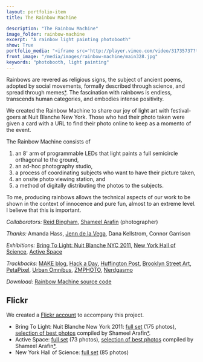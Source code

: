 ```yaml
---
layout: portfolio-item
title: The Rainbow Machine

description: "The Rainbow Machine"
image_folder: rainbow-machine
excerpt: "A rainbow light painting photobooth"
show: True
portfolio_media: "<iframe src='http://player.vimeo.com/video/31735737?title=0&amp;byline=0&amp;portrait=0' width='640' height='424' frameborder='0' webkitAllowFullScreen allowFullScreen></iframe>"
front_image: "/media/images/rainbow-machine/main328.jpg"
keywords: "photobooth, light painting"
---
```


Rainbows are revered as religious signs, the subject of ancient poems, adopted by social movements, formally described through science, and spread through memes[*](http://www.youtube.com/watch?v=OQSNhk5ICTI). The fascination with rainbows is endless, transcends human categories, and embodies intense positivity.

We created the Rainbow Machine to share our joy of light art with festival-goers at Nuit Blanche New York. Those who had their photo taken were given a card with a URL to find their photo online to keep as a momento of the event.

The Rainbow Machine consists of

1. an 8' arm of programmable LEDs that light paints a full semicircle orthagonal to the ground,
2. an ad-hoc photography studio,
3. a process of coordinating subjects who want to have their picture taken,
4. an onsite photo viewing station, and
5. a method of digitally distributing the photos to the subjects.

To me, producing rainbows allows the technical aspects of our work to be shown in the context of innocence and pure fun, almost to an extreme level. I believe that this is important.

*Collaborators:* [Reid Bingham](http://www.reidbingham.com/), [Shameel Arafin](http://www.flickr.com/photos/shameelarafin/) (photographer)

*Thanks:* Amanda Hass, [Jenn de la Vega](http://jenndlv.info/), Dana Kellstrom, Connor Garrison

*Exhibitions:* [Bring To Light: Nuit Blanche NYC 2011](http://www.bringtolightnyc.org/?p=1500), [New York Hall of Science](http://www.nysci.org/), [Active Space](http://www.566johnsonave.com/?p=96)

*Trackbacks:* [MAKE blog](http://blog.makezine.com/archive/2011/10/rainbow-tracer-photographing-rainbows-at-night.html), [Hack a Day](http://hackaday.com/2012/01/09/rainbow-machine-livens-up-any-photograph/), [Huffington Post](http://www.huffingtonpost.com/jaime-rojo-steven-harrington/new-yorks-nuit-blanche-2-_b_995201.html), [Brooklyn Street Art](http://www.brooklynstreetart.com/theblog/?p=25101), [PetaPixel](http://www.petapixel.com/2011/10/06/giant-light-painted-rainbows-used-as-group-portrait-backgrounds/), [Urban Omnibus](http://urbanomnibus.net/2011/09/bring-to-light-nuit-blanche-new-york/), [ZMPHOTO](http://www.zmphoto.it/news/4172/arcobaleni-dipinti-macchina.html), [Nerdgasmo](http://www.nerdgasmo.com/2011/10/una-maquina-para-hacer-arcoiris-de-leds/)

*Download:* [Rainbow Machine source code](https://github.com/boxysean/RainbowMachine)

Flickr
------

We created a [Flickr account](http://www.flickr.com/photos/rainbroz) to accompany this project.

* Bring To Light: Nuit Blanche New York 2011: [full set](http://www.flickr.com/photos/rainbroz/sets/72157627664951383/) (175 photos), [selection of best photos](http://www.flickr.com/photos/shameelarafin/6202468795/in/set-72157627674018885/lightbox/) compiled by Shameel Arafin[*](http://www.flickr.com/photos/shameelarafin/).
* Active Space: [full set](http://www.flickr.com/photos/rainbroz/sets/72157627875566611/) (73 photos), [selection of best photos](http://www.flickr.com/photos/shameelarafin/6296975762/in/set-72157627890722497/lightbox/) compiled by Shameel Arafin[*](http://www.flickr.com/photos/shameelarafin/).
* New York Hall of Science: [full set](http://www.flickr.com/photos/rainbroz/sets/72157628644084181/) (85 photos)
